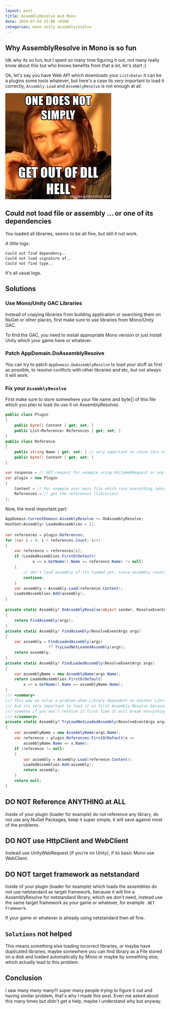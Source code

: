 ```yaml
---
layout: post
title: AssemblyResolve And Mono
date: 2024-07-03 15:08 +0300
categories: mono unity assemblyresolve
---
```


## Why AssemblyResolve in Mono is so fun
Idk why its so fun, but I spent so many time figuring it out, not many really know about this but who knows benefits from that a lot, let's start ;)

Ok, let's say you have Web API which downloads your `List<Data>` it can be a plugins some tools whatever, but here's a case its very important to load it correctly, `Assembly.Load` and `AssemblyResolve` is not enough at all.

![DLL Hell Meme](/assets/images/assemblyresolve-and-mono/dll_hell.png)

## Could not load file or assembly … or one of its dependencies
You loaded all libraries, seems to be all fine, but still it not work.

A little logs:
```console
Could not find dependency..
Could not load signature of..
Could not find type..
```

It's all usual logs.

## Solutions

### Use Mono/Unity GAC Libraries
Instead of copying libraries from building application or searching them on NuGet or other places, first make sure to use libraries from Mono/Unity GAC.

To find the GAC, you need to install appropriate Mono version or just install Unity which your game have or whatever.

### Patch AppDomain.DoAssemblyResolve
You can try to patch `AppDomain.DoAssemblyResolve` to load your stuff as first as possible, to resolve conflicts with other libraries and etc, but not always it will work.

### Fix your `AssemblyResolve`
First make sure to store somewhere your file name and byte[] of this file which you plan to load (to use it on AssemblyResolve).

```csharp
public class Plugin
{
    public byte[] Content { get; set; }
    public List<Reference> References { get; set; }
}
public class Reference
{
    public string Name { get; set; } // very important to store this name of the file
    public byte[] Content { get; set; }
}
```

```csharp
var response = // GET request for example using UnityWebRequest or any other. 
var plugin = new Plugin
{
    Content = // For example your main file which runs everything (which is dependent on this libraries), which you for example will run later via reflection or any other way
    References = // get the references (libraries)
};
```

Now, the most important part:

```csharp
AppDomain.CurrentDomain.AssemblyResolve += OnAssemblyResolve;
HashSet<Assembly> LoadedAssemblies = [];

var references = plugin.References;
for (var i = 0; i < references.Count; i++)
{
    var reference = references[i];
    if (LoadedAssemblies.FirstOrDefault(
            x => x.GetName().Name == reference.Name) != null)
    {
        // don't load assembly if its loaded yet, since assembly resolve figured it out yet, or its just a duplicate
        continue;
    }
    var assembly = Assembly.Load(reference.Content);
    LoadedAssemblies.Add(assembly);
}

private static Assembly? OnAssemblyResolve(object sender, ResolveEventArgs args)
{
    return FindAssembly(args);
}
private static Assembly? FindAssembly(ResolveEventArgs args)
{
    var assembly = FindLoadedAssembly(args)
                   ?? TryLoadNotLoadedAssembly(args);
    return assembly;
}
private static Assembly? FindLoadedAssembly(ResolveEventArgs args)
{
    var assemblyName = new AssemblyName(args.Name);
    return LoadedAssemblies.FirstOrDefault(
        x => x.GetName().Name == assemblyName.Name);
}
/// <summary>
/// This way we solve a problem when Library dependent on another Library.
/// And its very important to load it on first Assembly Resolve because
/// somehow if you don't resolve it first time it will break everything.
/// </summary>
private static Assembly? TryLoadNotLoadedAssembly(ResolveEventArgs args)
{
    var assemblyName = new AssemblyName(args.Name);
    var reference = plugin.References.FirstOrDefault(x =>
        assemblyName.Name == x.Name);
    if (reference != null)
    {
        var assembly = Assembly.Load(reference.Content);
        LoadedAssemblies.Add(assembly);
        return assembly;
    }
    return null;
}
```

## DO NOT Reference ANYTHING at ALL
Inside of your plugin (loader for example) do not reference any library, do not use any NuGet Packages, keep it super simple, it will save against most of the problems.

## DO NOT use HttpClient and WebClient
Instead use UnityWebRequest (if you're on Unity), if its basic Mono use WebClient.

## DO NOT target framework as netstandard 
Inside of your plugin (loader for example) which loads the assemblies do not use netstandard as target framework, because it will fire a AssemblyResolve for netstandard library, which we don't need, instead use the same target framework as your game or whatever, for example `.NET Framework`.

If your game or whatever is already using netstandard then all fine.

## `Solutions` not helped
This means something else loading incorrect libraries, or maybe have duplicated libraries, maybe somewhere you can find library as a File stored on a disk and loaded automatically by Mono or maybe by something else, which actually lead to this problem.

## Conclusion
I saw many many many!!! super many people trying to figure it out and having similar problem, that's why I made this post. Even me asked about this many times but didn't get a help, maybe I understand why but anyway.